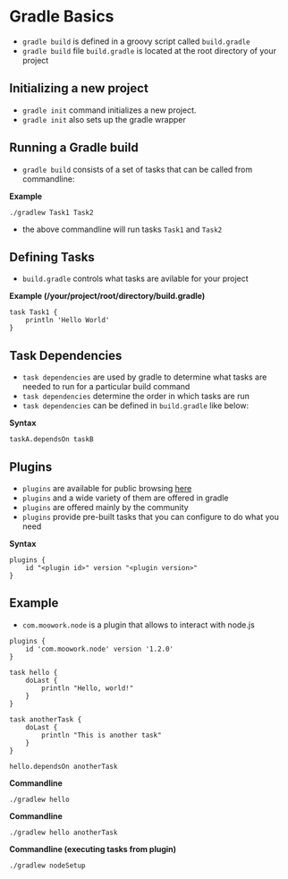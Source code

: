 # Gradle Basics

- `gradle build` is defined in a groovy script called `build.gradle`
- `gradle build` file `build.gradle` is located at the root directory of your project

## Initializing a new project

- `gradle init` command initializes a new project.
- `gradle init` also sets up the gradle wrapper

## Running a Gradle build

- `gradle build` consists of a set of tasks that can be called from commandline:

**Example**
```
./gradlew Task1 Task2
```

- the above commandline will run tasks `Task1` and `Task2`

## Defining Tasks

- `build.gradle` controls what tasks are avilable for your project

**Example (/your/project/root/directory/build.gradle)**
```
task Task1 {
    println 'Hello World'
}
```

## Task Dependencies

- `task dependencies` are used by gradle to determine what tasks are needed to run for a particular build command
- `task dependencies` determine the order in which tasks are run
- `task dependencies` can be defined in `build.gradle` like below:

**Syntax**
```
taskA.dependsOn taskB
```


## Plugins
- `plugins` are available for public browsing [here](https://plugins.gradle.org/)
- `plugins` and a wide variety of them are offered in gradle
- `plugins` are offered mainly by the community
- `plugins` provide pre-built tasks that you can configure to do what you need

**Syntax**
```
plugins {
    id "<plugin id>" version "<plugin version>"
}
```

## Example
- `com.moowork.node` is a plugin that allows to interact with node.js
```
plugins {
    id 'com.moowork.node' version '1.2.0'
}

task hello {
    doLast {
        println "Hello, world!"
    }
}

task anotherTask {
    doLast {
        println "This is another task"
    }
}

hello.dependsOn anotherTask
```

**Commandline**
```
./gradlew hello 
```

**Commandline**
```
./gradlew hello anotherTask 
```

**Commandline (executing tasks from plugin)**
```
./gradlew nodeSetup
```

#